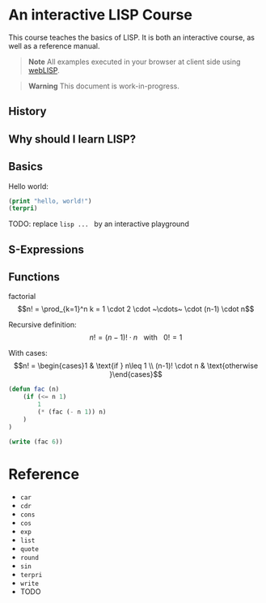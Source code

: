 # An interactive LISP Course

This course teaches the basics of LISP.
It is both an interactive course, as well as a reference manual.

> **Note** All examples executed in your browser at client side using [webLISP](https://github.com/andreas-schwenk/weblisp.git).

> **Warning** This document is work-in-progress.

## History

## Why should I learn LISP?

## Basics

Hello world:

```lisp
(print "hello, world!")
(terpri)
```

TODO: replace `lisp ... ` by an interactive playground

## S-Expressions

## Functions

factorial
$$n! = \prod_{k=1}^n k = 1 \cdot 2 \cdot ~\cdots~ \cdot (n-1) \cdot n$$

Recursive definition:
$$n! = (n-1)! \cdot n ~~~\text{with}~~~ 0!=1$$

With cases:
$$n! = \begin{cases}1 & \text{if } n\leq 1 \\ (n-1)! \cdot n & \text{otherwise }\end{cases}$$

```lisp
(defun fac (n)
    (if (<= n 1)
        1
        (* (fac (- n 1)) n)
    )
)

(write (fac 6))
```

<!--TODO: tail recursion-->

# Reference

- `car`
- `cdr`
- `cons`
- `cos`
- `exp`
- `list`
- `quote`
- `round`
- `sin`
- `terpri`
- `write`
- TODO
